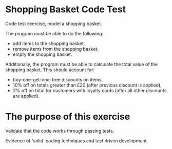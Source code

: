 # Shopping Basket Code Test

Code test exercise, model a shopping basket.

The program must be able to do the following:

- add items to the shopping basket.
- remove items from the shopping basket.
- empty the shopping basket.

Additionally, the program must be able to calculate the total value of the shopping basket. This should account for:

- buy-one-get-one-free discounts on items,
- 10% off on totals greater than £20 (after previous discount is applied),
- 2% off on total for customers with loyalty cards (after all other discounts are applied).

# The purpose of this exercise

Validate that the code works through passing tests.

Evidence of 'solid' coding techniques and test driven development.

